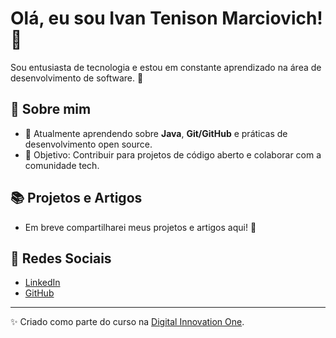 # Olá, eu sou Ivan Tenison Marciovich! 👋

Sou entusiasta de tecnologia e estou em constante aprendizado na área de desenvolvimento de software. 🚀

## 💼 Sobre mim
- 🌱 Atualmente aprendendo sobre **Java**, **Git/GitHub** e práticas de desenvolvimento open source.
- 🎯 Objetivo: Contribuir para projetos de código aberto e colaborar com a comunidade tech.

## 📚 Projetos e Artigos
- Em breve compartilharei meus projetos e artigos aqui! 🚀

## 🔗 Redes Sociais
- [LinkedIn](https://linkedin.com/in/tenisonborges)
- [GitHub](https://github.com/IvanMarciovich)

---
✨ Criado como parte do curso na [Digital Innovation One](https://dio.me).
